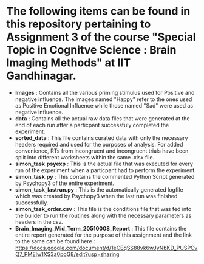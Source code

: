 # The following items can be found in this repository pertaining to Assignment 3 of the course "Special Topic in Cognitve Science : Brain Imaging Methods" at IIT Gandhinagar.

- **Images** : Contains all the various priming stimulus used for Positive and negative influence. The images named "Happy" refer to the ones used as Positive Emotional Influence
while those named "Sad" were used as negative influence.
- **data** : Contains all the actual raw data files that were generated at the end of each run after a particpant successfuly completed the experiment.
- **sorted_data** : This file contains curated data with only the necessary headers required and used for the purposes of analysis. For added convenience, RTs from incongruent and
incongruent trials have been split into different worksheets within the same .xlsx file.
- **simon_task.psyexp** : This is the actual file that was executed for every run of the experiment when a particpant had to perform the experiment.
- **simon_task.py** : This contains the commented Python Script generated by Psychopy3 of the entire experiment.
- **simon_task_lastrun.py** : This is the automatically generated logfile which was created by Psychopy3 when the last run was finished successfully.
- **simon_task_order.csv** : This file is the conditions file that was fed into the builder to run the routines along with the necessary parameters as headers in the csv.
- **Brain_Imaging_Mid_Term_20510008_Report** : This file contains the entire report generated for the purpose of this assignment and the link to the same can be found here :
https://docs.google.com/document/d/1eCEqSS88vk6wJyNbKD_PUSPCvQ7_PMEIw1XS3a0poG8/edit?usp=sharing

